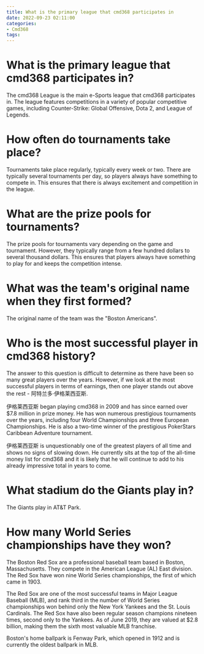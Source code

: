 ```yaml
---
title: What is the primary league that cmd368 participates in
date: 2022-09-23 02:11:00
categories:
- Cmd368
tags:
---
```



#  What is the primary league that cmd368 participates in?

The cmd368 League is the main e-Sports league that cmd368 participates in. The league features competitions in a variety of popular competitive games, including Counter-Strike: Global Offensive, Dota 2, and League of Legends.

# How often do tournaments take place?

Tournaments take place regularly, typically every week or two. There are typically several tournaments per day, so players always have something to compete in. This ensures that there is always excitement and competition in the league.

# What are the prize pools for tournaments?

The prize pools for tournaments vary depending on the game and tournament. However, they typically range from a few hundred dollars to several thousand dollars. This ensures that players always have something to play for and keeps the competition intense.

#  What was the team's original name when they first formed?

The original name of the team was the "Boston Americans".

#  Who is the most successful player in cmd368 history?

The answer to this question is difficult to determine as there have been so many great players over the years. However, if we look at the most successful players in terms of earnings, then one player stands out above the rest - 阿特兰多·伊格莱西亚斯.

伊格莱西亚斯 began playing cmd368 in 2009 and has since earned over $7.8 million in prize money. He has won numerous prestigious tournaments over the years, including four World Championships and three European Championships. He is also a two-time winner of the prestigious PokerStars Caribbean Adventure tournament.

伊格莱西亚斯 is unquestionably one of the greatest players of all time and shows no signs of slowing down. He currently sits at the top of the all-time money list for cmd368 and it is likely that he will continue to add to his already impressive total in years to come.

#  What stadium do the Giants play in?

The Giants play in AT&T Park.

#  How many World Series championships have they won?

The Boston Red Sox are a professional baseball team based in Boston, Massachusetts. They compete in the American League (AL) East division. The Red Sox have won nine World Series championships, the first of which came in 1903.

The Red Sox are one of the most successful teams in Major League Baseball (MLB), and rank third in the number of World Series championships won behind only the New York Yankees and the St. Louis Cardinals. The Red Sox have also been regular season champions nineteen times, second only to the Yankees. As of June 2019, they are valued at $2.8 billion, making them the sixth most valuable MLB franchise.

Boston's home ballpark is Fenway Park, which opened in 1912 and is currently the oldest ballpark in MLB.